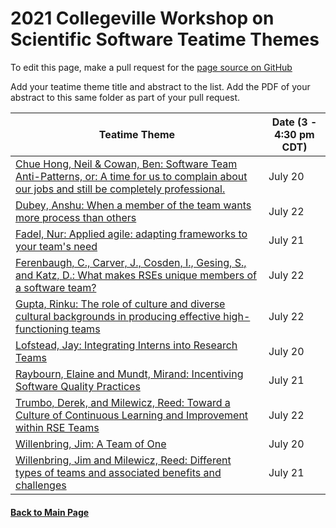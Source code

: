 # 2021 Collegeville Workshop on Scientific Software Teatime Themes

To edit this page, make a pull request for the [page source on GitHub](https://github.com/Collegeville/CW21/blob/master/WorkshopResources/TeatimeThemes/TeatimeThemeList.md)

Add your teatime theme title and abstract to the list. Add the PDF of your abstract to this same folder as part of your pull request.


|**Teatime Theme** | Date (3 - 4:30 pm CDT) |
|---|---|
| [Chue Hong, Neil & Cowan, Ben: Software Team Anti-Patterns, or: A time for us to complain about our jobs and still be completely professional.](anti-patterns.md) | July 20 |
| [Dubey, Anshu: When a member of the team wants more process than others](dubey-more-process.md) | July 22 |
| [Fadel, Nur: Applied agile: adapting frameworks to your team's need](fadel-cscs.md) | July 21 |
| [Ferenbaugh, C., Carver, J., Cosden, I., Gesing, S., and Katz, D.: What makes RSEs unique members of a software team?](ferenbaugh-et-al-rses.md) | July 22 |
| [Gupta, Rinku: The role of culture and diverse cultural backgrounds in producing effective high-functioning teams](gupta-high-function-culture.md) | July 22 |
| [Lofstead, Jay: Integrating Interns into Research Teams](lofstead-interns.md) | July 20 |
| [Raybourn, Elaine and Mundt, Mirand: Incentiving Software Quality Practices](raybourn-et-al-incentivizing.md) | July 21 |
| [Trumbo, Derek, and Milewicz, Reed: Toward a Culture of Continuous Learning and Improvement within RSE Teams](milewicz-trumbo-learning.md) | July 22 |
| [Willenbring, Jim: A Team of One](willenbring-1dev.md) | July 20 |
| [Willenbring, Jim and Milewicz, Reed: Different types of teams and associated benefits and challenges](willenbring-team-types.md) | July 21 |


#### [Back to Main Page](../../index.md) 
